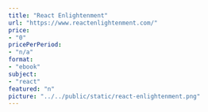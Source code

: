 ```yaml
---
title: "React Enlightenment"
url: "https://www.reactenlightenment.com/"
price: 
- "0"
pricePerPeriod: 
- "n/a"
format: 
- "ebook"
subject: 
- "react"
featured: "n"
picture: "../../public/static/react-enlightenment.png"
---
```

